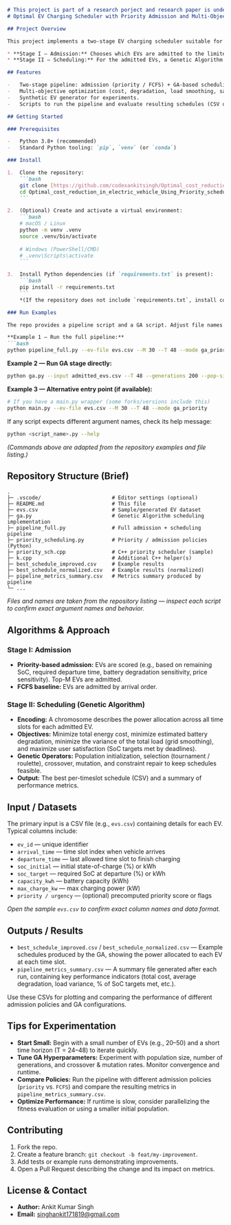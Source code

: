 ````markdown
# This project is part of a research porject and research paper is under consideration in IEEE confrence for publishment.
# Optimal EV Charging Scheduler with Priority Admission and Multi-Objective Optimization

## Project Overview

This project implements a two-stage EV charging scheduler suitable for a depot/parking site where chargers are limited.

* **Stage I — Admission:** Chooses which EVs are admitted to the limited chargers (M) using either a priority ranking (based on urgency, battery degradation risk, grid stress, price sensitivity, etc.) or a baseline First-Come-First-Served (FCFS) policy.
* **Stage II — Scheduling:** For the admitted EVs, a Genetic Algorithm (GA) produces a per-timeslot charging plan that minimizes energy cost and battery degradation, reduces load variance on the grid, maximizes user satisfaction, and enforces SoC / charger / grid constraints.

## Features

-   Two-stage pipeline: admission (priority / FCFS) + GA-based scheduling.
-   Multi-objective optimization (cost, degradation, load smoothing, satisfaction).
-   Synthetic EV generator for experiments.
-   Scripts to run the pipeline and evaluate resulting schedules (CSV outputs included).

## Getting Started

### Prerequisites

-   Python 3.8+ (recommended)
-   Standard Python tooling: `pip`, `venv` (or `conda`)

### Install

1.  Clone the repository:
    ```bash
    git clone [https://github.com/codexankitsingh/Optimal_cost_reduction_in_electric_vehicle_Using_Priority_scheduling_and_Multi_objective_optimisatio.git](https://github.com/codexankitsingh/Optimal_cost_reduction_in_electric_vehicle_Using_Priority_scheduling_and_Multi_objective_optimisatio.git)
    cd Optimal_cost_reduction_in_electric_vehicle_Using_Priority_scheduling_and_Multi_objective_optimisatio
    ```

2.  (Optional) Create and activate a virtual environment:
    ```bash
    # macOS / Linux
    python -m venv .venv
    source .venv/bin/activate
    
    # Windows (PowerShell/CMD)
    # .venv\Scripts\activate
    ```

3.  Install Python dependencies (if `requirements.txt` is present):
    ```bash
    pip install -r requirements.txt
    ```
    *(If the repository does not include `requirements.txt`, install commonly used packages like `numpy`, `pandas`, and `matplotlib` as needed.)*

### Run Examples

The repo provides a pipeline script and a GA script. Adjust file names and arguments to match the files in your local clone.

**Example 1 — Run the full pipeline:**
```bash
python pipeline_full.py --ev-file evs.csv --M 30 --T 48 --mode ga_priority
````

**Example 2 — Run GA stage directly:**

```bash
python ga.py --input admitted_evs.csv --T 48 --generations 200 --pop-size 100
```

**Example 3 — Alternative entry point (if available):**

```bash
# If you have a main.py wrapper (some forks/versions include this)
python main.py --ev-file evs.csv --M 30 --T 48 --mode ga_priority
```

If any script expects different argument names, check its help message:

```bash
python <script_name>.py --help
```

*(Commands above are adapted from the repository examples and file listing.)*

## Repository Structure (Brief)

```
.
├─ .vscode/                       # Editor settings (optional)
├─ README.md                      # This file
├─ evs.csv                        # Sample/generated EV dataset
├─ ga.py                          # Genetic Algorithm scheduling implementation
├─ pipeline_full.py               # Full admission + scheduling pipeline
├─ priority_scheduling.py         # Priority / admission policies (Python)
├─ priority_sch.cpp               # C++ priority scheduler (sample)
├─ k.cpp                          # Additional C++ helper(s)
├─ best_schedule_improved.csv     # Example results
├─ best_schedule_normalized.csv   # Example results (normalized)
├─ pipeline_metrics_summary.csv   # Metrics summary produced by pipeline
└─ ...
```

*Files and names are taken from the repository listing — inspect each script to confirm exact argument names and behavior.*

## Algorithms & Approach

### Stage I: Admission

  - **Priority-based admission:** EVs are scored (e.g., based on remaining SoC, required departure time, battery degradation sensitivity, price sensitivity). Top-M EVs are admitted.
  - **FCFS baseline:** EVs are admitted by arrival order.

### Stage II: Scheduling (Genetic Algorithm)

  - **Encoding:** A chromosome describes the power allocation across all time slots for each admitted EV.
  - **Objectives:** Minimize total energy cost, minimize estimated battery degradation, minimize the variance of the total load (grid smoothing), and maximize user satisfaction (SoC targets met by deadlines).
  - **Genetic Operators:** Population initialization, selection (tournament / roulette), crossover, mutation, and constraint repair to keep schedules feasible.
  - **Output:** The best per-timeslot schedule (CSV) and a summary of performance metrics.

## Input / Datasets

The primary input is a CSV file (e.g., `evs.csv`) containing details for each EV. Typical columns include:

  - `ev_id` — unique identifier
  - `arrival_time` — time slot index when vehicle arrives
  - `departure_time` — last allowed time slot to finish charging
  - `soc_initial` — initial state-of-charge (%) or kWh
  - `soc_target` — required SoC at departure (%) or kWh
  - `capacity_kwh` — battery capacity (kWh)
  - `max_charge_kw` — max charging power (kW)
  - `priority / urgency` — (optional) precomputed priority score or flags

*Open the sample `evs.csv` to confirm exact column names and data format.*

## Outputs / Results

  - `best_schedule_improved.csv` / `best_schedule_normalized.csv` — Example schedules produced by the GA, showing the power allocated to each EV at each time slot.
  - `pipeline_metrics_summary.csv` — A summary file generated after each run, containing key performance indicators (total cost, average degradation, load variance, % of SoC targets met, etc.).

Use these CSVs for plotting and comparing the performance of different admission policies and GA configurations.

## Tips for Experimentation

  - **Start Small:** Begin with a small number of EVs (e.g., 20–50) and a short time horizon (T = 24–48) to iterate quickly.
  - **Tune GA Hyperparameters:** Experiment with population size, number of generations, and crossover & mutation rates. Monitor convergence and runtime.
  - **Compare Policies:** Run the pipeline with different admission policies (`priority` vs. `FCFS`) and compare the resulting metrics in `pipeline_metrics_summary.csv`.
  - **Optimize Performance:** If runtime is slow, consider parallelizing the fitness evaluation or using a smaller initial population.

## Contributing

1.  Fork the repo.
2.  Create a feature branch: `git checkout -b feat/my-improvement`.
3.  Add tests or example runs demonstrating improvements.
4.  Open a Pull Request describing the change and its impact on metrics.

## License & Contact

  * **Author:** Ankit Kumar Singh
  * **Email:** singhankit171819@gmail.com

<!-- end list -->

```
```
